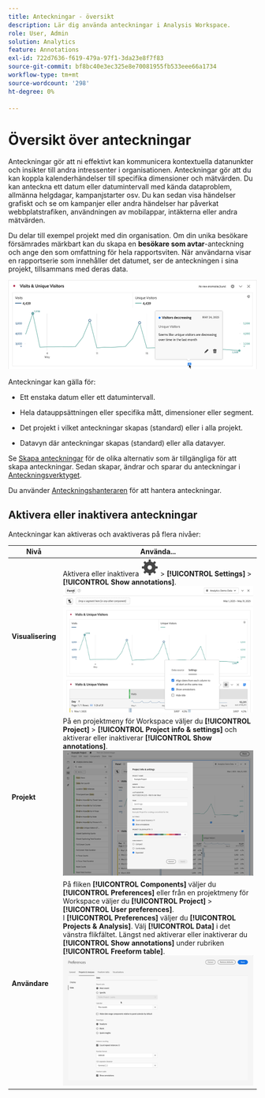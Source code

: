```yaml
---
title: Anteckningar - översikt
description: Lär dig använda anteckningar i Analysis Workspace.
role: User, Admin
solution: Analytics
feature: Annotations
exl-id: 722d7636-f619-479a-97f1-3da23e8f7f83
source-git-commit: bf8bc40e3ec325e8e70081955fb533eee66a1734
workflow-type: tm+mt
source-wordcount: '298'
ht-degree: 0%

---
```


# Översikt över anteckningar

Anteckningar gör att ni effektivt kan kommunicera kontextuella datanunkter och insikter till andra intressenter i organisationen. Anteckningar gör att du kan koppla kalenderhändelser till specifika dimensioner och mätvärden. Du kan anteckna ett datum eller datumintervall med kända dataproblem, allmänna helgdagar, kampanjstarter osv. Du kan sedan visa händelser grafiskt och se om kampanjer eller andra händelser har påverkat webbplatstrafiken, användningen av mobilappar, intäkterna eller andra mätvärden.

Du delar till exempel projekt med din organisation. Om din unika besökare försämrades märkbart kan du skapa en **besökare som avtar**-anteckning och ange den som omfattning för hela rapportsviten. När användarna visar en rapportserie som innehåller det datumet, ser de anteckningen i sina projekt, tillsammans med deras data.

![Linjediagram med anteckning markerad.](assets/annotation-example.png)

Anteckningar kan gälla för:

* Ett enstaka datum eller ett datumintervall.

* Hela datauppsättningen eller specifika mått, dimensioner eller segment.

* Det projekt i vilket anteckningar skapas (standard) eller i alla projekt.

* Datavyn där anteckningar skapas (standard) eller alla datavyer.

Se [Skapa anteckningar](create-annotations.md) för de olika alternativ som är tillgängliga för att skapa anteckningar. Sedan skapar, ändrar och sparar du anteckningar i [Anteckningsverktyget](create-annotations.md#annotation-builder).

Du använder [Anteckningshanteraren](manage-annotations.md) för att hantera anteckningar.

## Aktivera eller inaktivera anteckningar

Anteckningar kan aktiveras och avaktiveras på flera nivåer:

| Nivå | Använda... |
|---|---|
| **Visualisering** | Aktivera eller inaktivera ![Inställning](/help/assets/icons/Setting.svg) > **[!UICONTROL Settings]** > **[!UICONTROL Show annotations]**.<br/>![Aktivera inaktivering av anteckningar för en visualisering](assets/annotations-visualization.png) |
| **Projekt** | På en projektmeny för Workspace väljer du **[!UICONTROL Project]** > **[!UICONTROL Project info & settings]** och aktiverar eller inaktiverar **[!UICONTROL Show annotations]**.<br/>![Aktivera inaktivering av anteckningar för ett projekt](assets/annotations-project.png) |
| **Användare** | På fliken **[!UICONTROL Components]** väljer du **[!UICONTROL Preferences]** eller från en projektmeny för Workspace väljer du **[!UICONTROL Project]** > **[!UICONTROL User preferences]**. <br/>I **[!UICONTROL Preferences]** väljer du **[!UICONTROL Projects & Analysis]**. Välj **[!UICONTROL Data]** i det vänstra flikfältet. Längst ned aktiverar eller inaktiverar du **[!UICONTROL Show annotations]** under rubriken **[!UICONTROL Freeform table]**.<br/>![Aktivera inaktiverade anteckningar för en användare](assets/annotations-user.png) |

<!--
# Annotations overview

Annotations in Workspace enable you to effectively communicate contextual data nuances and insights to your organization. They let you tie calendar events to specific dimensions/metrics. You can annotate a date or date range with known data issues, public holidays, campaign launches, etc. You can then graphically display events and see whether campaigns or other events have affected your site traffic, revenue, or any other metric.

For example, let's say you are sharing projects with your organization. If you had a major spike in traffic due to a marketing campaign, you could create a "Campaign launch date" annotation and scope it for your whole report suite. When your users view any data sets that included that date, they see the annotation within their projects, alongside their data.

![Annotation example](assets/annotation-example.png)

Keep this in mind:

* Annotations can be tied to a single date or to a date range.

* They can apply to your entire data set or to specified metrics, dimensions, or segments.

* They can apply to the project in which they were created (default) or to all projects.

* They can apply to the report suite in which they were created (default) or to all report suites.

## Permissions {#permissions}

By default, only Admins can create annotations. Users have rights to view annotations like they do with other other Analytics components (such as segments, calculated metrics, etc.).

However, Admins can give the [!UICONTROL Annotation Creation] permission (Analytics Tools) to users via the [Adobe Admin Console](https://experienceleague.adobe.com/docs/analytics/admin/admin-console/permissions/analytics-tools.html).

## Turn annotations on or off {#annotations-on-off}

Annotations can be turned on or off at several levels:

* At the Visualization level: [!UICONTROL Visualization] settings > [!UICONTROL Show annotations]

* At the Project level: [!UICONTROL Project info & settings] > [!UICONTROL Show annotations]

* At the User level: [!UICONTROL Components] > [!UICONTROL User preferences] > [!UICONTROL Data] > [!UICONTROL Show annotations]

![](assets/show-ann.png)

![](assets/show-ann2.png)
-->
